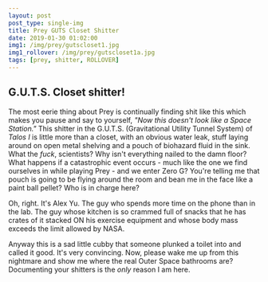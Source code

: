 ```yaml
---
layout: post
post_type: single-img
title: Prey GUTS Closet Shitter
date: 2019-01-30 01:02:00
img1: /img/prey/gutscloset1.jpg
img1_rollover: /img/prey/gutscloset1a.jpg
tags: [prey, shitter, ROLLOVER]
---
```

## G.U.T.S. Closet shitter!

The most eerie thing about Prey is continually finding shit like this which makes you pause and say to yourself, *"Now this doesn't look like a Space Station."* This shitter in the G.U.T.S. (Gravitational Utility Tunnel System) of *Talos I* is little more than a closet, with an obvious water leak, stuff laying around on open metal shelving and a pouch of biohazard fluid in the sink. What the *fuck*, scientists? Why isn't everything nailed to the damn floor? What happens if a catastrophic event occurs - much like the one we find ourselves in while playing Prey - and we enter Zero G? You're telling me that pouch is going to be flying around the room and bean me in the face like a paint ball pellet? Who is in charge here?

Oh, right. It's Alex Yu. The guy who spends more time on the phone than in the lab. The guy whose kitchen is so crammed full of snacks that he has crates of it stacked ON his exercise equipment and whose body mass exceeds the limit allowed by NASA.

Anyway this is a sad little cubby that someone plunked a toilet into and called it good. It's very convincing. Now, please wake me up from this nightmare and show me where the real Outer Space bathrooms are? Documenting your shitters is the *only* reason I am here.
